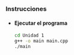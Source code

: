 ### Instrucciones
* #### Ejecutar el programa
    ```bash
    cd Unidad 1
    g++ -o main main.cpp
    ./main
    ```